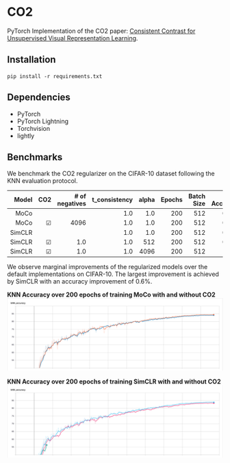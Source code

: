 # CO2

PyTorch Implementation of the CO2 paper: [Consistent Contrast for Unsupervised Visual Representation Learning](https://arxiv.org/abs/2010.02217).

## Installation

```
pip install -r requirements.txt
```

## Dependencies
- PyTorch
- PyTorch Lightning
- Torchvision
- lightly

## Benchmarks
We benchmark the CO2 regularizer on the CIFAR-10 dataset following the KNN evaluation protocol.



Model | CO2 | # of negatives | t_consistency | alpha | Epochs | Batch Size | Test Accuracy 
------:|----:|---------:|------:|-------:|------:|-------:|---------------:
MoCo |  | | 1.0 | 1.0 | 200 | 512 | 0.842
MoCo | &#x2611; | 4096  | 1.0 | 1.0 | 200 | 512 | 0.845
SimCLR |  | | 1.0 | 1.0 | 200 |  512 | 0.834
SimCLR | &#x2611;  | 1.0 | 1.0 | 512 | 200 | 512 | 0.840
SimCLR | &#x2611;  | 1.0 | 1.0 | 4096 | 200 | 512


We observe marginal improvements of the regularized models over the default implementations on CIFAR-10. The largest improvement is achieved by SimCLR with an accuracy improvement of 0.6%.



**KNN Accuracy over 200 epochs of training MoCo with and without CO2**
![](docs/moco_co2.PNG)


**KNN Accuracy over 200 epochs of training SimCLR with and without CO2**
![](docs/simclr_co2.PNG)